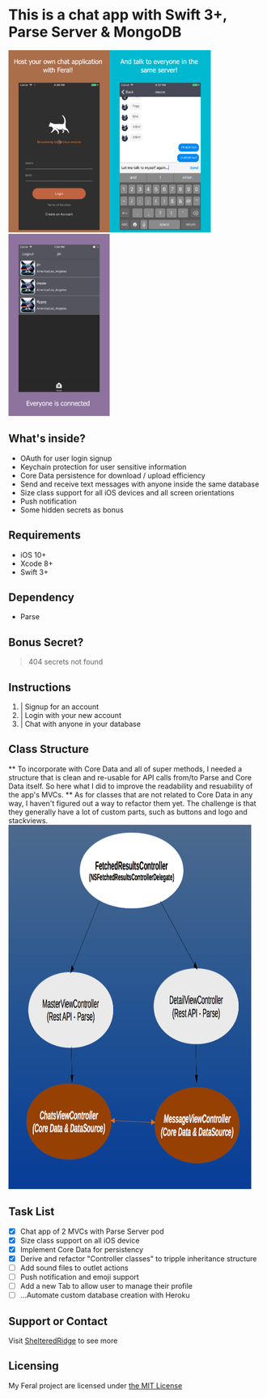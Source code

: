 # This is a chat app with Swift 3+, Parse Server & MongoDB
<img src="https://raw.githubusercontent.com/jinhedev/FeralMessenger/master/art/1.jpg" width="200px" height="360px" /><img src="https://raw.githubusercontent.com/jinhedev/FeralMessenger/master/art/2.jpg" width="200px" height="360px" /><img src="https://raw.githubusercontent.com/jinhedev/FeralMessenger/master/art/3.jpeg" width="200px" height="360px" />

## What's inside?
* OAuth for user login signup
* Keychain protection for user sensitive information
* Core Data persistence for download / upload efficiency
* Send and receive text messages with anyone inside the same database
* Size class support for all iOS devices and all screen orientations
* Push notification
* Some hidden secrets as bonus

## Requirements
* iOS 10+
* Xcode 8+
* Swift 3+

## Dependency
* Parse

## Bonus Secret?
> 404 secrets not found

## Instructions
1. | Signup for an account
2. | Login with your new account
3. | Chat with anyone in your database

## Class Structure
** To incorporate with Core Data and all of super methods, I needed a structure that is clean and re-usable for API calls from/to Parse and Core Data itself. So here what I did to improve the readability and resuability of the app's MVCs.
** As for classes that are not related to Core Data in any way, I haven't figured out a way to refactor them yet. The challenge is that they generally have a lot of custom parts, such as buttons and logo and stackviews.
<img src="https://raw.githubusercontent.com/jinhedev/FeralMessenger/master/art/structure.png" width="480" height="720px" />

## Task List
- [x] Chat app of 2 MVCs with Parse Server pod
- [x] Size class support on all iOS device
- [x] Implement Core Data for persistency
- [x] Derive and refactor "Controller classes" to tripple inheritance structure
- [ ] Add sound files to outlet actions
- [ ] Push notification and emoji support
- [ ] Add a new Tab to allow user to manage their profile
- [ ] ...Automate custom database creation with Heroku

## Support or Contact
Visit [ShelteredRidge](http://sheltered-ridge-89457.herokuapp.com/) to see more

## Licensing
My Feral project are licensed under [the MIT License](LICENSE)
